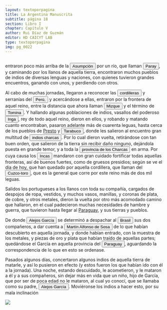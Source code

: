 ```yaml
---
layout: textoporpagina
title: La Argentina Manuscrita
subtitle: página 18
section: Libro I
chapter: Capítulo V
author: Rui Díaz de Guzmán
editor: HD CAICYT LAB
type: textoporpagina
img: pg_0022
---
```

<div class="row">
    <div class="column">
<p>entraron poco más arriba de la <a href="https://recogito.pelagios.org/document/wzqxhk0h3vpikm/part/1/edit#66523615-8e77-4e62-9755-54165c443eeb" target="_blank"><button class="balloon" data-balloon-pos="up" data-balloon-length="large" data-balloon="Refiere a Asunción del Paraguay.">Asumpción</button></a> por un río, que llaman <button class="balloon" data-balloon-pos="up" data-balloon-length="large" data-balloon="Refiere al río Paray, cauce hídrico de Paraguay cuyo curso comienza en la Laguna Cabral y culmina con su desembocadura en el río Paraguay.">Paray</button>, y caminando por los llanos de aquella tierra, encontraron muchos pueblos de indios de diversas lenguas y naciones, con quienes tuvieron grandes encuentros, ganando con unos, y perdiendo con otros.</p> <p>Al cabo de muchas jornadas, llegaron a reconocer las <button class="balloon" data-balloon-pos="up" data-balloon-length="large" data-balloon="Refiere a la Cordillera de los Andes.">cordilleras</button> y serranías del <a href="https://recogito.pelagios.org/document/wzqxhk0h3vpikm/part/1/edit#6de41051-8847-4bad-9141-94fce05b91dc" target="_blank"><button class="balloon" data-balloon-pos="up" data-balloon-length="large" data-balloon="Refiere al virreinato del Perú.">Perú,</button></a> y acercándose a ellas, entraron por la frontera de aquel reino, entre la distancia que ahora llaman <button class="balloon" data-balloon-pos="up" data-balloon-length="large" data-balloon="Es uno de los corregimientos de la Provincia de Charcas dle Virreinato del Perú.">Mizque</button> y el término de <a href="https://recogito.pelagios.org/document/wzqxhk0h3vpikm/part/1/edit#0c59625b-79e1-4556-a133-ef1d1526a6f4" target="_blank"><button class="balloon" data-balloon-pos="up" data-balloon-length="large" data-balloon="Villa de Santiago de Tomina, otro corregimiento de Charcas.">Tomina</button></a>. Y hallando algunas poblaciones de indios, vasallos del poderoso <button class="balloon" data-balloon-pos="up" data-balloon-length="large" data-balloon="Refiere al rey quechua del Tawantinsuyu.">Inga</button>, rey de todo aquel reino, dieron en ellos, y robando y matando cuanto encontraban, pasaron adelante más de cuarenta leguas, hasta cerca de los pueblos de <a href="https://recogito.pelagios.org/document/wzqxhk0h3vpikm/part/1/edit#9cec2dac-e35a-4c9f-9f54-c745624b05d1" target="_blank">Presto</a> y <a href="https://recogito.pelagios.org/document/wzqxhk0h3vpikm/part/1/edit#c0a22714-e1b9-470a-95b9-51de40744079" target="_blank"><button class="balloon" data-balloon-pos="up" data-balloon-length="large" data-balloon="Refiere a Villa de Tarabuco, que fue fundada por orden del virrey don Francisco de Toledo, en 1578 aprovechando la existencia de una vieja población quechua,​ llamándose San Pedro de Montalbán de Tarabuco por habérsela puesto bajo protección del santo de la población española Montalbán. Actualmente Tarabuco.">Tarabuco</button></a>, donde les salieron al encuentro gran multitud de <button class="balloon" data-balloon-pos="up" data-balloon-length="large" data-balloon="Refiere al pueblo charca, etnia que habitó la región del actual departamento de Chuquisaca, Bolivia. Desde fines del siglo XV fueron súbditos del Incanato. Regularmente sufrían incursiones de los avá guaraní, desde el actual Paraguay, al este, los chiriguanos.">indios charcas</button>. Por lo cual dieron vuelta, retirándose con tan buen orden, que salieron de la tierra sin recibir daño ninguno, dejándola puesta en grande temor, y a toda la <a href="https://recogito.pelagios.org/document/wzqxhk0h3vpikm/part/1/edit#70c954c5-12ec-424e-bc8a-e9ce814eddb6" target="_blank"><button class="balloon" data-balloon-pos="up" data-balloon-length="large" data-balloon="Refiere a la provincia de Charcas, provincia de los Charcas o bien gobernación de Charcas fue un territorio ultramarino integrante del Imperio español que formó parte del gran Virreinato del Perú hasta 1776 y que luego pasó al nuevo Virreinato del Río de la Plata. La provincia de Charcas, cuyos límites se superponen con la Audiencia de Charchas, tenía su sede en Sucre (Ciudad de la Plata, 1538).">provincia de los Charcas</button></a> en arma. Por cuya causa los <button class="balloon" data-balloon-pos="up" data-balloon-length="large" data-balloon="Refiere a los territorios y pueblos gobernados por el Inca.">Incas</button> mandaron con gran cuidado fortificar todas aquellas fronteras, así de buenos fuertes, como de gruesos presidios; según se ve el día de hoy, que han quedado por aquella cordillera, que llaman del <button class="balloon" data-balloon-pos="up" data-balloon-length="large" data-balloon="Refiere a la zona de la Cordillera de los Andes, desde el valle que se abre a pie de la Cordillera oriental o boliviana, desde Tomina. Este epíteto de toro, en lengua quecchua, quiere decir, pico o punta.">Cuzco-toro</button>, que es la general que corre por este reino más de dos mil leguas.</p> <p>Salidos los portugueses a los llanos con toda su compañía, cargados de despojos de ropa, vestidos, y muchos vasos, manillas, y coronas de plata, de cobre, y otros metales, dieron la vuelta por otro más acomodado camino que hallaron, en el cual padecieron muchas necesidades de hambre y guerra, que tuvieron hasta llegar al <a href="https://recogito.pelagios.org/document/wzqxhk0h3vpikm/part/1/edit#028aea67-05b6-4ee3-a180-eb03d881585c" target="_blank">Paraguay</a>, y sus tierras y pueblos.</p> <p>De donde <button class="balloon" data-balloon-pos="up" data-balloon-length="large" data-balloon="O Aleixo Garcia (Alentejo, ?-San Pedro del Ycuamandiyú, fines de 1525), navegante portugués. Participó en expediciones por América del Sur. Primer europeo en entrar en contacto con el Incanato. Según se documenta García, partó desde la costa de Brasil a la altura de la Isla de Santa Catalina, por tierra, hasta alcanzar Perú. Desde los Andes, junto a sus aliados, se hicieron de un fabuloso tesoro en metales preciosos, pero al retornar fueron atacados mortalmente por indígenas en el río Paraguay.">Alejos García</button> se determinó a despachar al <a href="https://recogito.pelagios.org/document/wzqxhk0h3vpikm/part/1/edit#73373b94-4e5d-4818-94d0-c2a5d57a0b51" target="_blank"><button class="balloon" data-balloon-pos="up" data-balloon-length="large" data-balloon="La costa de lo que hoy es territorio brasileño fue el primer punto al que llegaron los europeos en América del Sur. La primera expedición que exploró la región fue un desprendimiento de la flota portuguesa que Vasco da Gama (1460-1524) llevaba hacia Oriente. Las naves dirigidas por Pedro Álvarez de Cabral (1467-1520) se alejaron excesivamente de la costa de África y terminaron en el extremo sur de actual territorio del Estado de Bahía, en que el permanecieron entre abril y mayo del año 1500.">Brasil</button></a> sus dos compañeros, a dar cuenta a <button class="balloon" data-balloon-pos="up" data-balloon-length="large" data-balloon="Martim Afonso de Sousa (Vila Viçosa, 1490/1500?-Lisboa, 21/07/1571), noble y militar portugués, participó en la primera expedición colonizadora de Brasil, gobernador de la India portuguesa (1542-1545). Rui Díaz también podría referirse a un homónimo, debido a que Martín Alfonso de Sousa sería un niño al momento de las cesiones.">Martín Alfonso de Sosa</button> de lo que habían descubierto en aquella jornada, y donde habían entrado, con la muestra de los metales, y piezas de oro y plata que habían traído de aquellas partes; quedándose el García en aquella provincia del <a href="https://recogito.pelagios.org/document/wzqxhk0h3vpikm/part/1/edit#a00a4321-c445-49ad-9532-7266f110e476" target="_blank"><button class="balloon" data-balloon-pos="up" data-balloon-length="large" data-balloon="La gobernación del Paraguay, llamada originalmente 'Gobernación del Guayrá', fue una amplia región comprendida dentro de la Gobernación del Río de la Plata y el océano Atlántico, en el actual territorio brasileño. Fue colonizada desde Asunción del Paraguay en 1537, pero las constantes incursiones de los bandeirantes portugueses frenaron su expansión.">Paraguay</button></a>, aguardando la correspondencia de lo que en esto se ordenase.</p> <p>Pasados algunos días, concertaron algunos indios de aquella tierra de matarle, y así lo pusieron en efecto (y estos fueron los que habían ido con él a la jornada). Una noche, estando descuidado, le acometieron, y le mataron a él y a sus compañeros, sin dejar más en vida que un niño, hijo de García, que por ser de poca edad no le mataron, al cual yo conocí, que se llamaba como su padre, <button class="balloon" data-balloon-pos="up" data-balloon-length="large" data-balloon="Refiere al hijo de explorador portugués Alexo García">Alejos García</button>. Moviéronse los indios a hacer esto, por su mala inclinación</p></div>

<div class="column">
<a href="{{site.baseurl}}/assets/img/argentina_manuscrita/{{page.img}}.jpg"><img src="{{site.baseurl}}/assets/img/argentina_manuscrita/{{page.img}}.jpg"></a>
</div>
</div>